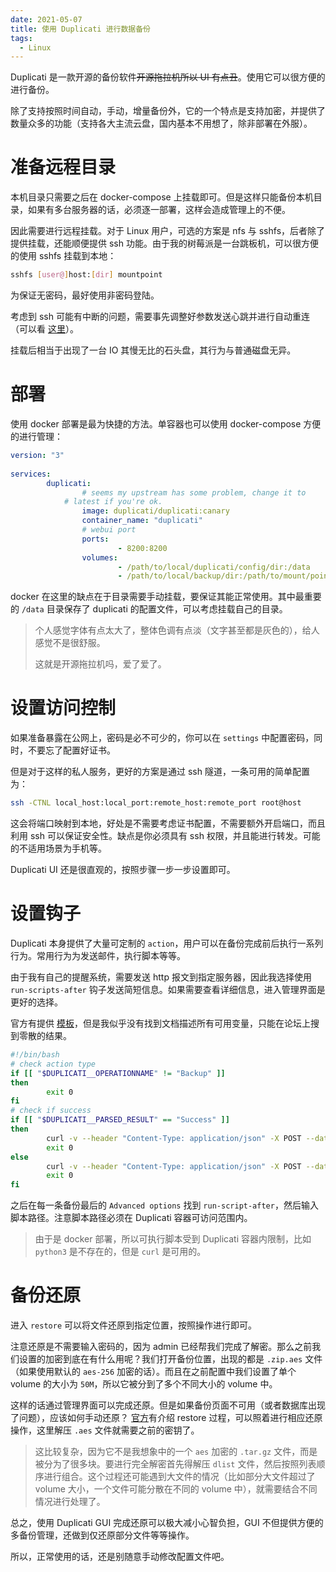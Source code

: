```yaml
---
date: 2021-05-07
title: 使用 Duplicati 进行数据备份
tags:
  - Linux
---
```

Duplicati 是一款开源的备份软件~~开源拖拉机所以 UI 有点丑~~。使用它可以很方便的进行备份。

除了支持按照时间自动，手动，增量备份外，它的一个特点是支持加密，并提供了数量众多的功能（支持各大主流云盘，国内基本不用想了，除非部署在外服）。



# 准备远程目录

本机目录只需要之后在 docker-compose 上挂载即可。但是这样只能备份本机目录，如果有多台服务器的话，必须逐一部署，这样会造成管理上的不便。

因此需要进行远程挂载。对于 Linux 用户，可选的方案是 nfs 与 sshfs，后者除了提供挂载，还能顺便提供 ssh 功能。由于我的树莓派是一台跳板机，可以很方便的使用 sshfs 挂载到本地：

```bash
sshfs [user@]host:[dir] mountpoint
```

为保证无密码，最好使用非密码登陆。

考虑到 ssh 可能有中断的问题，需要事先调整好参数发送心跳并进行自动重连（可以看 [这里](https://flag.zeka.cloud/2021/3#SSH%20%E4%BD%BF%E7%94%A8%E5%B0%8F%E8%AE%B0)）。

挂载后相当于出现了一台 IO 其慢无比的石头盘，其行为与普通磁盘无异。



# 部署

使用 docker 部署是最为快捷的方法。单容器也可以使用 docker-compose 方便的进行管理：

```yaml
version: "3"
                           
services:
        duplicati:
                # seems my upstream has some problem, change it to
        	# latest if you're ok.
                image: duplicati/duplicati:canary
                container_name: "duplicati"
                # webui port
                ports:
                        - 8200:8200
                volumes:
                		- /path/to/local/duplicati/config/dir:/data
                		- /path/to/local/backup/dir:/path/to/mount/point
```

docker 在这里的缺点在于目录需要手动挂载，要保证其能正常使用。其中最重要的 `/data` 目录保存了 duplicati 的配置文件，可以考虑挂载自己的目录。

> 个人感觉字体有点太大了，整体色调有点淡（文字甚至都是灰色的），给人感觉不是很舒服。
>
> 这就是开源拖拉机吗，爱了爱了。



# 设置访问控制

如果准备暴露在公网上，密码是必不可少的，你可以在 `settings` 中配置密码，同时，不要忘了配置好证书。

但是对于这样的私人服务，更好的方案是通过 ssh 隧道，一条可用的简单配置为：

```bash
ssh -CTNL local_host:local_port:remote_host:remote_port root@host
```

这会将端口映射到本地，好处是不需要考虑证书配置，不需要额外开启端口，而且利用 ssh 可以保证安全性。缺点是你必须具有 ssh 权限，并且能进行转发。可能的不适用场景为手机等。

Duplicati UI 还是很直观的，按照步骤一步一步设置即可。



# 设置钩子

Duplicati 本身提供了大量可定制的 `action`，用户可以在备份完成前后执行一系列行为。常用行为为发送邮件，执行脚本等等。

由于我有自己的提醒系统，需要发送 http 报文到指定服务器，因此我选择使用 `run-scripts-after` 钩子发送简短信息。如果需要查看详细信息，进入管理界面是更好的选择。

官方有提供 [模板](https://github.com/duplicati/duplicati/blob/master/Duplicati/Library/Modules/Builtin/run-script-example.sh)，但是我似乎没有找到文档描述所有可用变量，只能在论坛上搜到零散的结果。

```bash
#!/bin/bash
# check action type
if [[ "$DUPLICATI__OPERATIONNAME" != "Backup" ]]
then
        exit 0
fi
# check if success
if [[ "$DUPLICATI__PARSED_RESULT" == "Success" ]]
then
        curl -v --header "Content-Type: application/json" -X POST --data "YOUR BODY" https://example.com
        exit 0
else
        curl -v --header "Content-Type: application/json" -X POST --data "YOUR BODY" https://example.com
        exit 0
fi
```

之后在每一条备份最后的 `Advanced options` 找到 `run-script-after`，然后输入脚本路径。注意脚本路径必须在 Duplicati 容器可访问范围内。

> 由于是 docker 部署，所以可执行脚本受到 Duplicati 容器内限制，比如 `python3` 是不存在的，但是 `curl` 是可用的。



# 备份还原
进入 `restore` 可以将文件还原到指定位置，按照操作进行即可。

注意还原是不需要输入密码的，因为 admin 已经帮我们完成了解密。那么之前我们设置的加密到底在有什么用呢？我们打开备份位置，出现的都是 `.zip.aes` 文件（如果使用默认的 `aes-256` 加密的话）。而且在之前配置中我们设置了单个 volume 的大小为 `50M`，所以它被分到了多个不同大小的 volume 中。

这样的话通过管理界面可以完成还原。但是如果备份页面不可用（或者数据库出现了问题），应该如何手动还原？
[官方](https://duplicati.readthedocs.io/en/latest/appendix-b-how-the-restore-process-works/)有介绍 restore 过程，可以照着进行相应还原操作，这里解压 `.aes` 文件就需要之前的密钥了。

> 这比较复杂，因为它不是我想象中的一个 `aes` 加密的 `.tar.gz` 文件，而是被分为了很多块。要进行完全解密首先得解压 `dlist` 文件，然后按照列表顺序进行组合。这个过程还可能遇到大文件的情况（比如部分大文件超过了 volume 大小，一个文件可能分散在不同的 volume 中），就需要结合不同情况进行处理了。

总之，使用 Duplicati GUI 完成还原可以极大减小心智负担，GUI 不但提供方便的多备份管理，还做到仅还原部分文件等等操作。

所以，正常使用的话，还是别随意手动修改配置文件吧。

